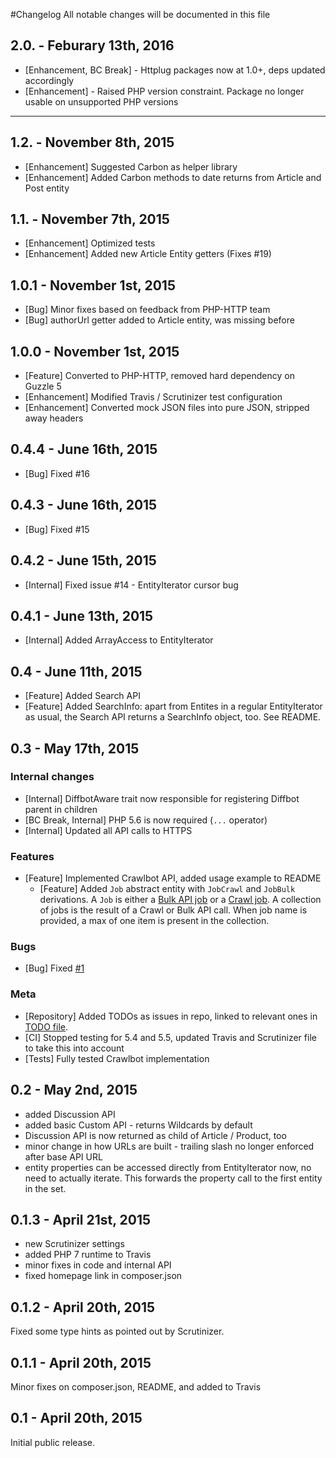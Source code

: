 #Changelog
All notable changes will be documented in this file

## 2.0. - Feburary 13th, 2016

- [Enhancement, BC Break] - Httplug packages now at 1.0+, deps updated accordingly
- [Enhancement] - Raised PHP version constraint. Package no longer usable on unsupported PHP versions

---

## 1.2. - November 8th, 2015

- [Enhancement] Suggested Carbon as helper library
- [Enhancement] Added Carbon methods to date returns from Article and Post entity

## 1.1. - November 7th, 2015

- [Enhancement] Optimized tests
- [Enhancement] Added new Article Entity getters (Fixes #19)

## 1.0.1 - November 1st, 2015

- [Bug] Minor fixes based on feedback from PHP-HTTP team
- [Bug] authorUrl getter added to Article entity, was missing before

## 1.0.0 - November 1st, 2015

- [Feature] Converted to PHP-HTTP, removed hard dependency on Guzzle 5
- [Enhancement] Modified Travis / Scrutinizer test configuration
- [Enhancement] Converted mock JSON files into pure JSON, stripped away headers

## 0.4.4 - June 16th, 2015

- [Bug] Fixed #16

## 0.4.3 - June 16th, 2015

- [Bug] Fixed #15

## 0.4.2 - June 15th, 2015

- [Internal] Fixed issue #14 - EntityIterator cursor bug

## 0.4.1 - June 13th, 2015

- [Internal] Added ArrayAccess to EntityIterator

## 0.4 - June 11th, 2015

- [Feature] Added Search API
- [Feature] Added SearchInfo: apart from Entites in a regular EntityIterator as usual, the Search API returns a SearchInfo object, too. See README.

## 0.3 - May 17th, 2015

### Internal changes

- [Internal] DiffbotAware trait now responsible for registering Diffbot parent in children
- [BC Break, Internal] PHP 5.6 is now required (`...` operator)
- [Internal] Updated all API calls to HTTPS

### Features

- [Feature] Implemented Crawlbot API, added usage example to README
    - [Feature] Added `Job` abstract entity with `JobCrawl` and `JobBulk` derivations. A `Job` is either a [Bulk API job](https://www.diffbot.com/dev/docs/bulk) or a [Crawl job](https://www.diffbot.com/dev/docs/crawl). A collection of jobs is the result of a Crawl or Bulk API call. When job name is provided, a max of one item is present in the collection.
    
### Bugs

- [Bug] Fixed [#1](https://github.com/Swader/diffbot-php-client/issues/1)

### Meta

- [Repository] Added TODOs as issues in repo, linked to relevant ones in [TODO file](TODO.md).
- [CI] Stopped testing for 5.4 and 5.5, updated Travis and Scrutinizer file to take this into account
- [Tests] Fully tested Crawlbot implementation

## 0.2 - May 2nd, 2015

- added Discussion API
- added basic Custom API - returns Wildcards by default
- Discussion API is now returned as child of Article / Product, too
- minor change in how URLs are built - trailing slash no longer enforced after base API URL
- entity properties can be accessed directly from EntityIterator now, no need to actually iterate. This forwards the property call to the first entity in the set.

## 0.1.3 - April 21st, 2015

- new Scrutinizer settings
- added PHP 7 runtime to Travis
- minor fixes in code and internal API
- fixed homepage link in composer.json

## 0.1.2 - April 20th, 2015

Fixed some type hints as pointed out by Scrutinizer.

## 0.1.1 - April 20th, 2015

Minor fixes on composer.json, README, and added to Travis

## 0.1 - April 20th, 2015

Initial public release.
